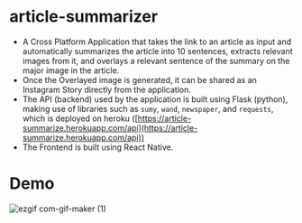 # article-summarizer

* A Cross Platform Application that takes the link to an article as input and automatically summarizes the article into 10 sentences, extracts relevant images from it, and overlays a relevant sentence of the summary on the major image in the article.
* Once the Overlayed image is generated, it can be shared as an Instagram Story directly from the application.
* The API (backend) used by the application is built using Flask (python), making use of libraries such as `sumy`, `wand`, `newspaper`, and `requests`, which is deployed on heroku ([https://article-summarize.herokuapp.com/api](https://article-summarize.herokuapp.com/api))
* The Frontend is built using React Native.


# Demo
![ezgif com-gif-maker (1)](https://user-images.githubusercontent.com/56518563/114696793-afead980-9d3a-11eb-98a2-afddbe97f568.gif)

